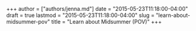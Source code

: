 +++
author = ["authors/jenna.md"]
date = "2015-05-23T11:18:00-04:00"
draft = true
lastmod = "2015-05-23T11:18:00-04:00"
slug = "learn-about-midsummer-pov"
title = "Learn about Midsummer (POV)"
+++


